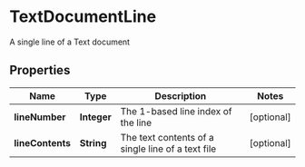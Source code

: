 

# TextDocumentLine

A single line of a Text document
## Properties

Name | Type | Description | Notes
------------ | ------------- | ------------- | -------------
**lineNumber** | **Integer** | The 1-based line index of the line |  [optional]
**lineContents** | **String** | The text contents of a single line of a text file |  [optional]



